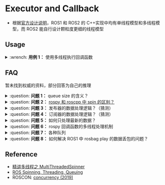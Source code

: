 # Executor and Callback

- 根据[官方设计说明](http://design.ros2.org/articles/changes.html)，ROS1 和 ROS2 的 C++实现中均有单线程模型和多线程模型，而 ROS2 能自行设计颗粒度更细的线程模型

## Usage

<details>
    <summary>:wrench: <b>用例 1：</b>
        使用多线程执行回调函数
    </summary>

<!-- tabs:start -->

#### **ROS1**

- （`multi-single`）**多线程**执行**多个**不同的回调函数（比如同时执行`A`，`B`两个回调函数）

```cpp
// 方案一：
ros::MultiThreadedSpinner spinner(4); // Use 4 threads
spinner.spin(); // spin() will not return until the node has been shutdown

// 方案二：（颗粒度更细，需要自行控制开关 start/stop）
ros::AsyncSpinner spinner(4); // Use 4 threads
spinner.start();
ros::waitForShutdown();
```

- （`multi-single`）**多线程**执行**多个**相同的回调函数（比如同时执行两个`A`回调函数）

```cpp
void ChatterCallback(const std_msgs::String::ConstPtr &msg) {
  ROS_INFO(" I heard: [%s]", msg->data.c_str());
  std::this_thread::sleep_for(0.02s);
}

int main(int argc, char **argv) {
  ros::init(argc, argv, "listener");
  ros::NodeHandle n;
  
    // 默认情况下是对相同的回调函数上互斥锁而不能同时执行
  ros::SubscribeOptions ops;
  ops.template init<std_msgs::String>("chatter", 1, ChatterCallback);
  ops.allow_concurrent_callbacks = true;
  ros::Subscriber sub1 = n.subscribe(ops);
    
  ros::MultiThreadedSpinner spinner(2);
  spinner.spin();
  return 0;
}
```

#### **ROS2**

（[Callback Group](https://docs.ros.org/en/humble/How-To-Guides/Using-callback-groups.html#about-callbacks)）订阅器的回调函数若没有指定 group 的从属，则使用默认的 callback group（`Mutually Exclusive Callback Group`）

```cpp
// 创建 option->配置 callback group
rclcpp::SubscriptionOptions options;
options.callback_group = this->create_callback_group(rclcpp::CallbackGroupType::MutuallyExclusive);
my_subscription = this->create_subscription<Int32>("/topic", rclcpp::SensorDataQoS(), callback, options);
```

<!-- tabs:end -->

</details>

## FAQ

暂未找到权威的资料，部分回答为自己的推理

<details>
    <summary>:question: <b>问题 1：</b>
        queue size 的含义？
    </summary>

`queue_size` 对应的是`publisher queue size`（待发布数据的缓存队列）和 `subscriber queue size`（待处理的接收数据的缓存队列）

</details>

<details>
    <summary>:question: <b>问题 2：</b>
        <a href="https://get-help.robotigniteacademy.com/t/what-is-rospy-spin-ros-spin-ros-spinonce-and-what-are-they-for/58">rospy 和 roscpp 中 spin 的区别？</a>
    </summary>

`rospy.spin()` 只是起阻塞作用（自旋锁/忙等），防止主进程结束；而`roscpp`中的 `spin` 和`spinonce`一方面起阻塞作用，另一方面用于触发回调函数的执行

</details>

<details>
    <summary>:question: <b>问题 3：</b>
        发布器的数据处理逻辑？（猜测）
    </summary>

调用`pubish()`时，发布器线程（`publisher thread`）会将相关的原始数据放到对应的发布器队列中（`publisher queue` ），如果队列已满则丢弃旧的数据；自旋线程（`spinner thread`）再根据发布器队列中对应的数据，对数据进行**序列化**和进行**发布**

</details>

<details>
    <summary>:question: <b>问题 4：</b>
        订阅器的数据处理逻辑？（猜测）
    </summary>

接收器线程（`receiver thread`）将接收到的**序列化**数据放到各自的订阅器队列中（`subscriber queue` ）中，如果队列已满则丢弃旧的数据；自旋线程（`spinner thread` ）根据订阅器队列中对应的数据，对数据进行反序列化和调用相关的回调函数

</details>

<details>
    <summary>:question: <b>问题 5：</b>
        如何只处理最新的数据？
    </summary>

在 ros 中，可能会遇到一些很耗时的操作，比如点云配准，图像特征提取。这样的话，回调函数的处理时间就会变得很长。如果发布端发布数据的频率高于订阅端处理的速度，同时订阅端没有限制地处理所有的数据的话，就会使订阅端一直处理较旧的数据。最终的数据和数据的处理之间的时延将会很高。希望处理最新的数据的话，就需要将发布器和订阅器的队列长度设置为 1。如下为图像处理时队列长度不为 1
的效果图（左为输出效果，右为输入图像，可看出有较大的时延）（实测：`inference`时间和`ros image`数据传输耗时为 ms 级别）

![img](https://natsu-akatsuki.oss-cn-guangzhou.aliyuncs.com/img/latency.gif)
</details>

<details>
    <summary>:question: <b>问题 6：</b>
        rospy 回调函数的多线程处理机制
    </summary>

``rospy`` 中处理回调函数时会派生出一个新的线程去执行（线程名与主题名相同）；如果有 n 个回调函数（处理的是不同的 topic）则会派生出 n 个线程；如果有回调函数处理的是相同 topic 则共用一个线程

![img](https://natsu-akatsuki.oss-cn-guangzhou.aliyuncs.com/img/rospy-cb-multithread.png)

</details>

<details>
    <summary>:question: <b>问题 7：</b>
        各种队列
    </summary>

|        类型        |                                                                                                                                                                       作用                                                                                                                                                                       |
|:----------------:|:----------------------------------------------------------------------------------------------------------------------------------------------------------------------------------------------------------------------------------------------------------------------------------------------------------------------------------------------:|
| subscriber queue | When new messages arrive, they are stored in a queue until ROS gets a chance to execute your callback function. This parameter establishes a maximum number of messages that ROS will store in that queue at one time. If new messages arrive when the queue is full, the oldest unprocessed messages will be dropped to make room. （估计暂未反序列化） |
| publisher queue  |                                                                               the publisher queue is another queue like callback queue, but the queue is for queuing published message which is filled every time ``publish()`` function is called. （估计暂未进行序列化）                                                                                |
|  callback queue  |                                                                                                                                                                       —                                                                                                                                                                        |

</details>

<details>
    <summary>:question: <b>问题 8：</b>
        如何解决 ROS1 中 rosbag play 的数据丢包的问题？
    </summary>

方案一：降低数据发布的频率，以适配订阅端回调函数处理数据的速度 \
方案二：在 ROS 1 中，将订阅器的 queue_size 设得足够大；rosbag play 播放时添加选项 --queue <一个足够大的数>；当 rosbag 准备播放完时，按空格键暂停，避免 rosbag 发布器中的数据停止发布。相关原理猜想为，在 ROS 的设计中，发布器要等自己的数据被订阅器处理（包括回调调用或者因为队列的维护而丢弃）了才发下一个数据。而待发的数据也会放到发布队列中，如果发布队列的数据超出上限时则丢掉最旧的数据。

测试代码：

<!-- tabs:start -->

#### **subscriber**

```python
import time

try:
    import rclpy
    from rclpy.node import Node
    from rclpy.qos import QoSDurabilityPolicy, QoSProfile, qos_profile_sensor_data

    __ROS_VERSION__ = 2
except ImportError:
    try:
        import rospy

        __ROS_VERSION__ = 1


        class Node:
            def __init__(self, node_name):
                rospy.init_node(node_name)
    except ImportError:
        raise ImportError("Please install ROS2 or ROS1")

from geometry_msgs.msg import PoseStamped
from sensor_msgs.msg import Image


class MyNode(Node):

    def __init__(self):
        super().__init__("test_subscriber")

        if __ROS_VERSION__ == 1:
            self.sub = rospy.Subscriber("/test", PoseStamped, self.test_callback, queue_size=10000)
        elif __ROS_VERSION__ == 2:
            self.sub = self.create_subscription(PoseStamped, "/test", self.test_callback, 10000)

    def test_callback(self, msg):
        time.sleep(1)

        if __ROS_VERSION__ == 1:
            rospy.loginfo(f'Subscribe: {msg.header.stamp.secs} {msg.header.stamp.nsecs}')
        elif __ROS_VERSION__ == 2:
            self.get_logger().info(f'Subscribe: {msg.header.stamp}')


def ros1_wrapper():
    """Wrapper function for ROS1."""
    MyNode()
    rospy.spin()


def ros2_wrapper():
    """Wrapper function for ROS2."""
    rclpy.init()
    node = MyNode()
    rclpy.spin(node)
    node.destroy_node()
    rclpy.shutdown()


if __name__ == "__main__":
    if __ROS_VERSION__ == 1:
        ros1_wrapper()
    elif __ROS_VERSION__ == 2:
        ros2_wrapper()

```

#### **publisher**

```python
import time

import cv2
import numpy as np
from tqdm import tqdm

try:
    import rclpy
    from rclpy.node import Node
    from rclpy.qos import (QoSDurabilityPolicy, QoSProfile,
                           qos_profile_sensor_data)

    __ROS_VERSION__ = 2
except ImportError:
    try:
        import rospy

        __ROS_VERSION__ = 1


        class Node:
            def __init__(self, node_name):
                rospy.init_node(node_name)
    except ImportError:
        raise ImportError("Please install ROS2 or ROS1")

from geometry_msgs.msg import PoseStamped


class MyNode(Node):
    def __init__(self):
        super().__init__('test_publisher')

        if __ROS_VERSION__ == 1:
            self.pub = rospy.Publisher("/test", PoseStamped, queue_size=10000)
        elif __ROS_VERSION__ == 2:
            self.pub = self.create_publisher(PoseStamped, 'test', 10000)

        self.process()

    def process(self):
        for i in range(0, 15000):
            msg = PoseStamped()
            if __ROS_VERSION__ == 1:
                msg.header.stamp = rospy.Time.now()
                rospy.loginfo(f'Publish: {msg.header.stamp.secs} {msg.header.stamp.nsecs}')
            elif __ROS_VERSION__ == 2:
                msg.header.stamp = self.get_clock().now().to_msg()
                self.get_logger().info(f'Publish: {msg.header.stamp}')

            self.pub.publish(msg)
            time.sleep(0.1)


def ros1_wrapper():
    """Wrapper function for ROS1."""
    MyNode()
    rospy.spin()


def ros2_wrapper():
    """Wrapper function for ROS2."""
    rclpy.init()
    node = MyNode()
    rclpy.spin(node)
    node.destroy_node()
    rclpy.shutdown()


if __name__ == "__main__":
    if __ROS_VERSION__ == 1:
        ros1_wrapper()
    elif __ROS_VERSION__ == 2:
        ros2_wrapper()
```

<!-- tabs:end -->

另实测，ROS2 rclpy 不存在发布器 stop 后数据不发布的问题

需根据如下参考资料，进一步补充：

- https://github.com/ros/ros_comm/issues/536
- https://github.com/lmb-freiburg/rgbd-pose3d/issues/5
- https://github.com/ros/ros_comm/issues/2213
- https://github.com/chicagoedt/revo_robot/commit/34fc91a8662ef2f833af6865df0894d2b122917b

</details>

## Reference

- [精讲多线程之 MultiThreadedSpinner](https://zhuanlan.zhihu.com/p/375418691)
- [ROS Spinning, Threading, Queuing](https://levelup.gitconnected.com/ros-spinning-threading-queuing-aac9c0a793f)
- ROSCON: [concurrency (2019)](https://roscon.ros.org/2019/talks/roscon2019_concurrency.pdf)


